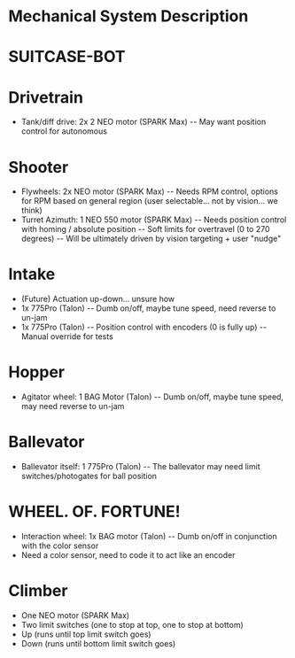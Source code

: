 # Mechanical System Description
# SUITCASE-BOT


# Drivetrain
- Tank/diff drive: 2x 2 NEO motor (SPARK Max)
-- May want position control for autonomous

# Shooter
- Flywheels: 2x NEO motor (SPARK Max)
-- Needs RPM control, options for RPM based on general region (user selectable... not by vision... we think)
- Turret Azimuth: 1 NEO 550 motor (SPARK Max)
-- Needs position control with homing / absolute position
-- Soft limits for overtravel (0 to 270 degrees)
-- Will be ultimately driven by vision targeting + user "nudge"

# Intake
- (Future) Actuation up-down... unsure how
- 1x 775Pro (Talon)
-- Dumb on/off, maybe tune speed, need reverse to un-jam
- 1x 775Pro (Talon)
-- Position control with encoders (0 is fully up)
-- Manual override for tests

# Hopper
- Agitator wheel: 1 BAG Motor (Talon)
-- Dumb on/off, maybe tune speed, may need reverse to un-jam

# Ballevator
- Ballevator itself: 1 775Pro (Talon)
-- The ballevator may need limit switches/photogates for ball position

# WHEEL. OF. FORTUNE!
- Interaction wheel: 1x BAG motor (Talon)
-- Dumb on/off in conjunction with the color sensor
- Need a color sensor, need to code it to act like an encoder

# Climber
- One NEO motor (SPARK Max)
- Two limit switches (one to stop at top, one to stop at bottom)
- Up (runs until top limit switch goes)
- Down (runs until bottom limit switch goes)
